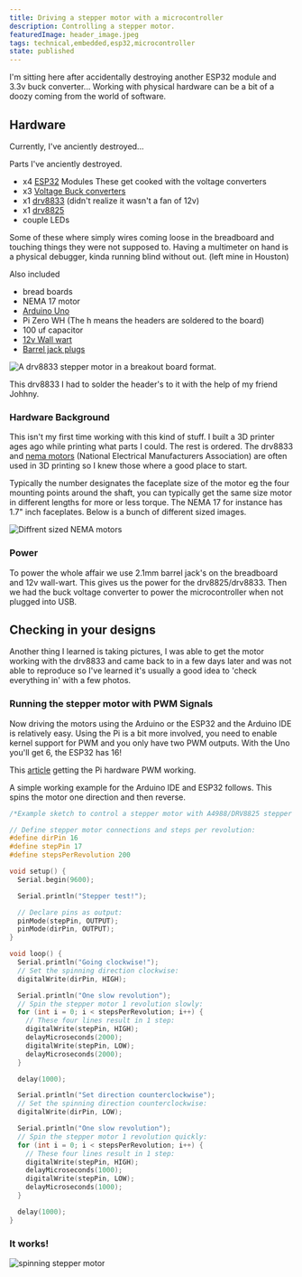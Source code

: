 ```yaml
---
title: Driving a stepper motor with a microcontroller
description: Controlling a stepper motor.
featuredImage: header_image.jpeg
tags: technical,embedded,esp32,microcontroller
state: published
---
```


I'm sitting here after accidentally destroying another ESP32 module and 3.3v
buck converter... Working with physical hardware can be a bit of a doozy coming
from the world of software.

## Hardware

Currently, I've anciently destroyed...

Parts I've anciently destroyed.

- x4 [ESP32](https://en.wikipedia.org/wiki/ESP32) Modules These get cooked with
  the voltage converters
- x3
  [Voltage Buck converters](https://smile.amazon.com/dp/B07FSLGPR8/ref=cm_sw_em_r_mt_dp_U_e.18EbYT0QC4M)
- x1
  [drv8833](https://learn.adafruit.com/adafruit-drv8833-dc-stepper-motor-driver-breakout-board)
  (didn't realize it wasn't a fan of 12v)
- x1 [drv8825](https://www.pololu.com/product/2133)
- couple LEDs

Some of these where simply wires coming loose in the breadboard and touching
things they were not supposed to. Having a multimeter on hand is a physical
debugger, kinda running blind without out. (left mine in Houston)

Also included

- bread boards
- NEMA 17 motor
- [Arduino Uno](https://en.wikipedia.org/wiki/Arduino_Uno)
- Pi Zero WH (The h means the headers are soldered to the board)
- 100 uf capacitor
- [12v Wall wart](https://smile.amazon.com/dp/B07DCPT1N7/ref=cm_sw_em_r_mt_dp_U_dz28EbW3A14S0)
- [Barrel jack plugs](https://smile.amazon.com/dp/B074LK7G86/ref=cm_sw_em_r_mt_dp_U_Rz28Eb3CF0KZ4)

<Image src="drv8833.jpeg" alt='A drv8833 stepper motor in a breakout board format.'  />

This drv8833 I had to solder the header's to it with the help of my friend
Johhny.

### Hardware Background

This isn't my first time working with this kind of stuff. I built a 3D printer
ages ago while printing what parts I could. The rest is ordered. The drv8833 and
[nema motors](https://en.wikipedia.org/wiki/National_Electrical_Manufacturers_Association)
(National Electrical Manufacturers Association) are often used in 3D printing so
I knew those where a good place to start.

Typically the number designates the faceplate size of the motor eg the four
mounting points around the shaft, you can typically get the same size motor in
different lengths for more or less torque. The NEMA 17 for instance has 1.7"
inch faceplates. Below is a bunch of different sized images.

<Image src="nema-stepper-motors.jpg" alt='Diffrent sized NEMA motors'  />

### Power

To power the whole affair we use 2.1mm barrel jack's on the breadboard and 12v
wall-wart. This gives us the power for the drv8825/drv8833. Then we had the buck
voltage converter to power the microcontroller when not plugged into USB.

## Checking in your designs

Another thing I learned is taking pictures, I was able to get the motor working
with the drv8833 and came back to in a few days later and was not able to
reproduce so I've learned it's usually a good idea to 'check everything in' with
a few photos.

### Running the stepper motor with PWM Signals

Now driving the motors using the Arduino or the ESP32 and the Arduino IDE is
relatively easy. Using the Pi is a bit more involved, you need to enable kernel
support for PWM and you only have two PWM outputs. With the Uno you'll get 6,
the ESP32 has 16!

This
[article](http://blog.oddbit.com/post/2017-09-26-some-notes-on-pwm-on-the-raspberry-pi/)
getting the Pi hardware PWM working.

A simple working example for the Arduino IDE and ESP32 follows. This spins the
motor one direction and then reverse.

```c
/*Example sketch to control a stepper motor with A4988/DRV8825 stepper motor driver and Arduino without a library. More info: https://www.makerguides.com */

// Define stepper motor connections and steps per revolution:
#define dirPin 16
#define stepPin 17
#define stepsPerRevolution 200

void setup() {
  Serial.begin(9600);

  Serial.println("Stepper test!");

  // Declare pins as output:
  pinMode(stepPin, OUTPUT);
  pinMode(dirPin, OUTPUT);
}

void loop() {
  Serial.println("Going clockwise!");
  // Set the spinning direction clockwise:
  digitalWrite(dirPin, HIGH);

  Serial.println("One slow revolution");
  // Spin the stepper motor 1 revolution slowly:
  for (int i = 0; i < stepsPerRevolution; i++) {
    // These four lines result in 1 step:
    digitalWrite(stepPin, HIGH);
    delayMicroseconds(2000);
    digitalWrite(stepPin, LOW);
    delayMicroseconds(2000);
  }

  delay(1000);

  Serial.println("Set direction counterclockwise");
  // Set the spinning direction counterclockwise:
  digitalWrite(dirPin, LOW);

  Serial.println("One slow revolution");
  // Spin the stepper motor 1 revolution quickly:
  for (int i = 0; i < stepsPerRevolution; i++) {
    // These four lines result in 1 step:
    digitalWrite(stepPin, HIGH);
    delayMicroseconds(1000);
    digitalWrite(stepPin, LOW);
    delayMicroseconds(1000);
  }

  delay(1000);
}
```

### It works!

<Image src="working-motor.gif" alt='spinning stepper motor'  />
